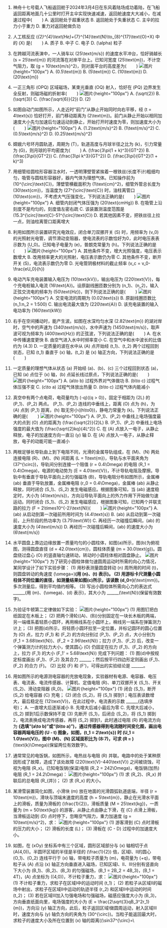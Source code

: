 1. 神舟十七号载人飞船返回舱于2024年3月4日在东风着陆场成功着陆，在飞船返回距离地面几十公里时打开主伞实现快速减速，返回舱速度大大减小，在减速过程中($\qquad$)
A. 返回舱处于超重状态  B. 返回舱处于失重状态
C. 主伞的拉力小于重力  D. 重力对返回舱做负功

2. 人工核反应 \(_{2}^{4}\text{He}+_{7}^{14}\text{N}\to_{8}^{17}\text{O}+X\) 中的 \(X\) 是($\qquad$)
A. 质子  B. 中子  C. 电子  D. \(\alpha\) 粒子

3. 在跨越河流表演中，一人骑车以 \(25\text{m/s}\) 的速度水平冲台，恰好骑越长 \(s = 25\text{m}\) 的河流落在对岸平台上。已知河宽度 \(25\text{m}\)，不计空气阻力，取 \(g = 10\text{m/s}^2\)，则对面平台的高度差为($\qquad$)
![图片](../Teyian_p_附件/附件/2024年高考海南卷物理真题/img_3_1_23378618.png){height="100px"}
A. \(0.5\text{m}\)  B. \(5\text{m}\)  C. \(10\text{m}\)  D. \(20\text{m}\)

4. 一正三角形 \(OPQ\) 区域磁场，某束光垂直 \(OQ\) 射入，恰好在 \(PQ\) 边界发生全反射，则磁场磁的折射率($\qquad$)
![图片](../Teyian_p_附件/附件/2024年高考海南卷物理真题/img_4_1_23378619.png){height="100px"}
A. \(\sqrt{2}\)  B. \(\sqrt{3}\)  C. \(\frac{\sqrt{6}}{2}\)  D. \(2\)

5. 如图自动门如图所示，人走近时“前门”从静止开始同时向右平移，经 \(t = 4\text{s}\) 恰好打开，前门移动距离为 \(2\text{m}\)。前门从静止开始以相同加速度大小先匀加速后匀速运动到静止，开始打开时速度为零，则加速度大小为($\qquad$)
![图片](../Teyian_p_附件/附件/2024年高考海南卷物理真题/img_5_1_23378620.png){height="100px"}
A. \(1.2\text{m/s}^2\)  B. \(1\text{m/s}^2\)  C. \(0.5\text{m/s}^2\)  D. \(0.25\text{m/s}^2\)

6. 嫦娥六号环月圆轨道，周期为 \(T\)，轨道高度与月球半径之比为 \(k\)，引力常量为 \(G\)，则月球的平均密度为($\qquad$)
A. \(\frac{3\pi(1 + k)^3}{GT^2}\)  B. \(\frac{3\pi}{GT^2}\)  C. \(\frac{3\pi k^3}{GT^2}\)  D. \(\frac{3\pi}{GT^2}(1 + k)^3\)

7. 用细管给圆柱形容器注水时，一透明薄壁管紧挨着一根铁丝(长度不计)粗细均匀，吸管与圆柱形容器好，器内气体为理想气体。已知操作前为 \(10^{\circ}\text{C}\)，薄壁管横截面积为 \(1\text{cm}^2\)，细管外管总长度为 \(30\text{cm}\)，当温度为 \(27^{\circ}\text{C}\) 时，油柱离管口 \(10\text{cm}\)，不考虑大气压强变化，下列说法正确的是($\qquad$)
![图片](../Teyian_p_附件/附件/2024年高考海南卷物理真题/img_7_1_23378622.png){height="100px"}
A. 细管内封闭气体压强为 \(20\text{cmHg}\)
B. 在吸管上沿刻度不是均匀的，刻度值左密右疏
C. 该装置测温度范围是 \(15.3^{\circ}\text{C}-51^{\circ}\text{C}\)
D. 若其他因素不变，把铁丝往上拉一点，则油柱离管口距离增大

8. 利用如图所示装置研究光电效应，闭合单刀双挪开关 \(S\) 时，用频率为 \(v_0\) 的光照射光电管，调节滑动变阻器，使电流表的示数恰好为0，此时电压表表示数为 \(U_0\)。已知电子电量为 \(e\)，普朗克常量为 \(h\)。下列说法正确的是($\qquad$)
![图片](../Teyian_p_附件/附件/2024年高考海南卷物理真题/img_8_1_23378623.png){height="100px"}
A. 其他条件不变，增大光照强度，电压表示数增大
B. 改用频率更大的光照射，电压表示数仍为零
C. 其他条件不变，断开开关 \(S\)，电流表示数仍为零
D. 光电管阴极材料的截止频率 \(v_c = v_0-\frac{eU_0}{h}\)

9. 电动汽车充电装置输入电压为 \(10\text{kV}\)，输出电压为 \(220\text{V}\)，每个充电桩输入电流 \(16\text{A}\)。设原副线圈匝数分别为 \(n_1\)、\(n_2\)，输入正弦交流电的频率为 \(50\text{Hz}\)，则下列说法正确的是($\qquad$)
![图片](../Teyian_p_附件/附件/2024年高考海南卷物理真题/img_9_1_23378624.png){height="100px"}
A. 交变电流的周期为 \(0.02\text{s}\)
B. 原副线圈匝数比 \(n_1:n_2 = 1:500\)
C. 输出电流最大值为 \(220\text{A}\)
D. 该充电装置的输入电功率为 \(160\text{kW}\)

10. 右手在空间播动时，能产生波。如图在水深均匀水深 \(2.82\text{m}\) 的湖对岸时，空气中的声速为 \(340\text{m/s}\)，水中声速为 \(1450\text{m/s}\)，取声波可视为频率为 \(400\text{Hz}\) 的正弦波，下列说法正确的是($\qquad$)
A. 在水中传播速度更快
B. 由空气进入水中时频率变小
C. 在空气中和水中波长的比值约为 \(4.3\)
D. 一定质量的波在水中从 \(A\) 点开始经 \(t_1\)、\(t_2\) 两个过程回到状态，已知 \(t_1\) 垂直于 \(x\) 轴，\(t_2\) 是 \(x\) 轴正方向，下列说法正确的是($\qquad$)

11. 一定质量的理想气体从状态 \(a\) 开始经 \(a\)、\(b\)、\(c\) 三个过程回到状态 \(a\)，已知 \(a\) 点位于 \(x\) 轴，\(b\) 点延长线过原点，下列说法正确的是($\qquad$)
![图片](../Teyian_p_附件/附件/2024年高考海南卷物理真题/img_11_1_23378626.png){height="100px"}
A. \(a\to b\) 过程外界对气体做功
B. \(b\to c\) 过程气体压强不变
C. \(c\to a\) 过程气体放出热量
D. \(b\to c\) 过程气体内能减小

12. 真空中有两个点电荷，电荷量均为 \(-q\)(\(q > 0\))，固定于相距为 \(2L\) 的 \(P_1\)、\(P_2\) 两点。 \(P_1\)、\(P_2\) 连线的中垂线上，距离 \(O\) 点为 \(h\)，为 \(A\) 点到 \(P_1\) 距离，\(h\) 取无穷小(\(h\to0\))，静电力常量为 \(k\)。下列说法正确的是($\qquad$)
![图片](../Teyian_p_附件/附件/2024年高考海南卷物理真题/img_12_1_23378627.png){height="100px"}
A. \(P_1\)、\(P_2\) 中垂线上电场强度最大的点到 \(O\) 点的距离为 \(\frac{\sqrt{2}}{2}L\)
B. \(P_1\)、\(P_2\) 中垂线上电场强度的最大值为 \(\frac{\sqrt{2}kq}{4L^2}\)
C. 在 \(A\) 点放入一电子，从静止释放，电子的加速度方向一直沿 \(y\) 轴
D. 在 \(A\) 点放入一电子，从静止释放，电子的动能可能一直减小

13. 两根足够长导轨由上到下电阻不同，光滑的金属导轨组成，在 \(M\)、\(N\) 两处连接电阻 \(R\)、\(M\)、\(N\) 间距离 \(L = 1\text{m}\)，导轨与水平面夹角为 \(37^{\circ}\)，导轨间分别连接一个阻值 \(r = 0.4\Omega\) 的电阻 \(R_1 = 0.4\Omega\)，电源的电动势为 \(E = 4.0\text{V}\)，不计导轨电阻及摩擦。导轨中有垂直于导轨平面向上的匀强磁场 \(B\)，导轨电阻分布如图所示，金属棒 \(ab\) 垂直于导轨放置，金属棒电阻 \(r_0 = 0.4\Omega\)，金属棒 \(ab\) 从静止释放，同时闭合 \(S_1\)、\(S_2\) 发生电磁感应。根据图象可知，当 \(ab\) 速度稳定时，大小为 \(4\text{m/s}\)，方向沿导轨平面向上的外力作用下开始做匀速运动。同时闭合 \(S_1\)、\(S_2\) 发生电磁感应，根据图象可知，已知两个并联支路的拉力 \(F = 2\times10^{-2}\text{N}\)($\qquad$)
![图片](../Teyian_p_附件/附件/2024年高考海南卷物理真题/img_13_1_23378628.png){height="100px"}
A. \(ab\) 从启动到第一次碰前所用时间为 \(4.4\text{s}\)
B. \(ab\) 从启动到第一次碰前，上升阶段的热功率为 \(3.75\text{W}\)
C. 再经历一次碰撞后瞬间，\(ab\) 的速度大小为 \(4\text{m/s}\)
D. 再经历一次碰撞后瞬间，\(ab\) 的速度大小为 \(6\text{m/s}\)

14. 水平圆盘上靠边边缘放置一质量均匀的小圆柱体，如图(a)所示，图(b)为俯视图，测得圆盘直径 \(d = 42.0\text{cm}\)，圆柱体质量 \(m = 30.0\text{g}\)。圆盘绕过盘心 \(O\) 的竖直轴匀速转动，转动时小圆柱体相对圆盘静止。
![图片](../Teyian_p_附件/附件/2024年高考海南卷物理真题/img_14_1_23378629.png){height="100px"}
为了研究小圆柱体做匀速圆周运动时所需的向心力情况，某同学设计了如下实验步骤：
(1) 用秒表测量圆盘转动 \(n\) 周所用的时间 \(t\)，则圆盘转动的角速度 \(\omega=\)______(用 \(n\)、\(t\) 表示)。
(2) 用游标卡尺测量小圆柱体不同位置的直径，如测量结果如图(c)所示，该读数 \(d_0=\)______\(\text{mm}\)。多次测量后，得到平均值约相等。
(3) 写出小圆柱体所需向心力的表达式 ______(用 \(m\)、\(\omega\)、\(d\) 表示)，其大小为 ______\(\text{N}\)(保留有效数字)。

15. 为验证牛顿第二定律做如下实验：
![图片](../Teyian_p_附件/附件/2024年高考海南卷物理真题/img_15_1_23378630.png){height="100px"}
(1) 用图钉把白纸固定在木板上；
(2) 把两个滑轮(\(A\)、\(B\))分别固定在一块长木板的两端，另一端缠系着轻质小圆环，再用棉线系在小圆环上，棉线另一端系在弹簧测力计上；
(3) 把图(d)所示，将轻质小圆环拉至一定位置，并标记圆环的圆心位置为 \(O\) 点，拉力 \(F_1\) 和 \(F_2\) 的方向分别过 \(P_1\)、\(P_2\) 点，大小分别为 \(F_1 = 3.68\text{N}\)、\(F_2 = 2.96\text{N}\)；拉力 \(F_1\)、\(F_2\) 后，改变一个弹簧测力计的拉力大小，使其圆心 \(O\) 仍固定在拉力 \(F_1\)、\(F_2\) 的方向上，拉力 \(F_1\) 的大小 \(F_1' = 5.68\text{N}\) 完成下列问题：
(1) 图(d)中按规定标度画出 \(F_1\)、\(F_2\) 及其合力 ______；然后按平行四边形定则画出 \(F_1\)、\(F_2\) 的合力 \(F\)。
(2) 比较 \(F\) 和 \(F'\)，可得出的实验结论是 ______。

16. 用如图所示的电源测电容器的充放电现象，实验器材有电源、电容器、电压表、电流表、电流传感器、计算机、定值电阻 \(R\)、单刀双挪开关 \(S_1\)、开关 \(S_2\)、滑动变阻器 \(R_0\)。
![图片](../Teyian_p_附件/附件/2024年高考海南卷物理真题/img_16_1_23378631.png){height="100px"}
(1) 闭合 \(S_1\)，断开 \(S_2\) 给电容器 \(C\) 充电；
(2) 闭合 \(S_2\)，将 \(S_1\) 掷到1；电压表读数增大，最后稳定在 \(12\text{V}\)，在此过程中，电流表的示数 ______(选填序号)；
A. 一直增大后逐渐减小
B. 先增大后减小最后为零
C. 先增大后减小，\(S_2\) 掷到1后示数保持不变
(3) 先断开 \(S_1\)，后闭合 \(S_2\)，将 \(S_1\) 掷到2，电流表换成电流传感器，再将 \(S_2\) 掷到1，此时通过电阻 \(R\) 的电流方向为 ______(选填“\(a\to b\)”或“\(b\to a\)”)，通过传感器得到电流随时间变化图，画出电容器两端电压的 \(U - t\) 图象，如图，\(t_1 = 2\text{s}\) 时 \(U_1 = 1.0\text{V}\)，图中 \(M\)、\(N\) 区域面积比为 \(8:7\)，可求 \(R = \)______\(\text{k}\Omega\)(保留两位有效数字)。

17. 通常常见的电饭锅，如图所示，电热丝与电阻 \(R\) 并联。电路中的处于某种原因形成了故障，造成了该处故障 \(220\text{V}-440\text{V}\) 之间被烧蚀，可视为电阻 \(R_x\)。已知电饭锅(保温)电阻 \(R_2 = 242\Omega\)，电饭锅(加热)电阻 \(R_1 = 24.2\Omega\)：
![图片](../Teyian_p_附件/附件/2024年高考海南卷物理真题/img_17_1_23378632.png){height="100px"}
(1) 求 \(R_2\)、\(R_x\) 并联后的总电阻 \(R_{并}\)；
(2) 求 \(R_x\) 的大小。

18. 某滑雪装置简化如图，小滑块 \(m\) 放在地面的光滑圆弧轨道底端，半径 \(r = 10\text{m}\)，滑块与顶端末速度的高度 \(h = 5\text{m}\)，静止在光滑水平面上的滑板，质量为滑板的 \(\frac{1}{2}\)，滑板质量 \(M = 25\text{kg}\)，一质量为 \(m = 50\text{kg}\) 的游客，从静止点由静止下滑，在 \(C\) 点滑上滑板，当滑板运动到 \(D\) 点时停下，忽略空气阻力，重力加速度 \(g = 10\text{m/s}^2\)，求：
![图片](../Teyian_p_附件/附件/2024年高考海南卷物理真题/img_18_1_23378633.png){height="100px"}
(1) 游客滑到 \(C\) 点时滑板的压力的大小；
(2) 滑板的长度 \(L\)；
(3) 滑板在 \(C - D\) 过程中的加速度大小。

19. 如图，在 \(xOy\) 坐标系中有三个区域，圆形区域部分与 \(x\) 轴相切于点 \(A(4,0)\)。半圆环区域的半径是半径的 \(\frac{1}{2}\) 倍，区域Ⅰ、Ⅱ的圆心 \(O_1\)、\(O_2\) 连线平行于 \(x\) 轴，带电粒子质量为 \(m\)，电荷量为 \(+q\)，带电粒子从 \(A\) 点沿 \(x\) 轴正方向垂直进入磁场，已知区域Ⅰ、Ⅱ、Ⅲ分别有竖直向下大小为 \(B_1\)、\(B_2\)、\(B_3\) 的匀强磁场，\(B_1 = 2B_2 = 4B_3\)，\(B_1 = 4T\)，\(A\) 点坐标为 \((4,0)\)，不计粒子重力，求：
![图片](../Teyian_p_附件/附件/2024年高考海南卷物理真题/img_19_1_23378634.png){height="100px"}
(1) 不计粒子重力，求粒子在区域Ⅰ中的运动时间 \(t_1\)；
(2) 若粒子从区域Ⅱ的磁场中射出，求粒子在区域Ⅱ中运动的轨迹半径 \(r_2\) 和区域Ⅱ中运动的时间 \(t_2\)；
(3) 若在区域Ⅲ加入匀强电场和匀强磁场，磁感应强度大小为 \(B_3\)，方向垂直纸面向里，电场强度的大小为 \(E = \frac{2\sqrt{3}qB_3^2r_1}{m}\)，方向沿 \(y\) 轴正方向，此后，粒子返回区域Ⅰ做圆周运动，射入区域Ⅲ时，速度方向与 \(y\) 轴负方向的夹角为 \(30^{\circ}\)。当粒子能返回最大时，求粒子的速度大小及所在位置到 \(x\) 轴的距离(\(\sin37^{\circ}=\